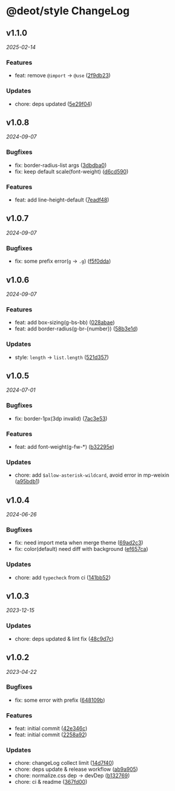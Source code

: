 # @deot/style ChangeLog

## v1.1.0

_2025-02-14_

### Features

- feat: remove `@import` -> `@use` ([2f9db23](https://github.com/deot/sass/commit/2f9db232e41bfb988614a99041408c8c0ed553dd))

### Updates

- chore: deps updated ([5e29f04](https://github.com/deot/sass/commit/5e29f041be3a620895f69e5a7c4e3e3b2a7daa87))

## v1.0.8

_2024-09-07_

### Bugfixes

- fix: border-radius-list args ([3dbdba0](https://github.com/deot/sass/commit/3dbdba0b49542661877ea9a33fd2bf05fd2aa521))
- fix: keep default scale(font-weight) ([d6cd590](https://github.com/deot/sass/commit/d6cd590361dc42ac45bc6942ea0c4cc9aa082ffe))

### Features

- feat: add line-height-default ([7eadf48](https://github.com/deot/sass/commit/7eadf481515351792ec69bd5a83bf57dadbc3ace))

## v1.0.7

_2024-09-07_

### Bugfixes

- fix: some prefix error(`g` -> `.g`) ([f5f0dda](https://github.com/deot/sass/commit/f5f0dda570e07876d23a8a39fb5cbe1d870a648b))

## v1.0.6

_2024-09-07_

### Features

- feat: add box-sizing(g-bs-bb) ([028abae](https://github.com/deot/sass/commit/028abae16fd3ed06846d36a2bf503cf33f889289))
- feat: add border-radius(g-br-{number}) ([58b3e1d](https://github.com/deot/sass/commit/58b3e1dd1290a879a8ec0feed2d488028f1c8a4a))

### Updates

- style: `length` -> `list.length` ([521d357](https://github.com/deot/sass/commit/521d35726f7dae4dd33d4fd5617f3eef8c867f15))

## v1.0.5

_2024-07-01_

### Bugfixes

- fix: border-1px(3dp invalid) ([7ac3e53](https://github.com/deot/sass/commit/7ac3e538c79af664c6ad06a156a238ca7453c915))

### Features

- feat: add font-weight(g-fw-*) ([b32295e](https://github.com/deot/sass/commit/b32295ed28b27e0b7de96b72db18491e1dc3e472))

### Updates

- chore: add `$allow-asterisk-wildcard`, avoid error in mp-weixin ([a95bdb1](https://github.com/deot/sass/commit/a95bdb1c8269ede70576a4a96a7cd076bd2d948d))

## v1.0.4

_2024-06-26_

### Bugfixes

- fix: need import meta when merge theme ([69ad2c3](https://github.com/deot/sass/commit/69ad2c38481fcf513ed010bb4bc6f94f815b98a3))
- fix: color(default) need diff with background ([ef657ca](https://github.com/deot/sass/commit/ef657ca30fbc2bd6dd95ad23aa0dce6beb2c02f6))

### Updates

- chore: add `typecheck` from ci ([141bb52](https://github.com/deot/sass/commit/141bb5237f77213835d55d8a4402fc97ac6a368a))

## v1.0.3

_2023-12-15_

### Updates

- chore: deps updated & lint fix ([48c9d7c](https://github.com/deot/sass/commit/48c9d7c4222e9ff8b81b051cdd58ca9692e9dd7f))

## v1.0.2

_2023-04-22_

### Bugfixes

- fix: some error with prefix ([648109b](https://github.com/deot/style/commit/648109bc30a9281c52be89ef1a554e5caafd575b))

### Features

- feat: initial commit ([42e346c](https://github.com/deot/style/commit/42e346c7b7f6841b1cfbdd9df66e375d09b166ca))
- feat: initial commit ([2258a92](https://github.com/deot/style/commit/2258a92e362c19f9c0491212c6afe8b35c5e3fd5))

### Updates

- chore: changeLog collect limit ([14d7f40](https://github.com/deot/style/commit/14d7f404b104257551769b34df3001dc785272b0))
- chore: deps update & release workflow ([ab9a905](https://github.com/deot/style/commit/ab9a905dc91d3bf729df1b2e8901753e30fff0d3))
- chore: normalize.css dep -> devDep ([b132769](https://github.com/deot/style/commit/b1327698ab65a03cdc08df2aad601fffadacd3e7))
- chore: ci & readme ([367fd00](https://github.com/deot/style/commit/367fd006b184b0155327782fb3722e0e827b1d4a))

<!--
## [1.0.0](2023-03-22)

### Bug Fixes / Features / Code Refactoring / Performance Improvements / BREAKING CHANGES / ...

- ...
- ...
- ...
!-->
